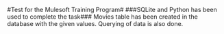 #Test for the Mulesoft Training Program#
###SQLite and Python has been used to complete the task###
Movies table has been created in the database with the given values.
Querying of data is also done.
